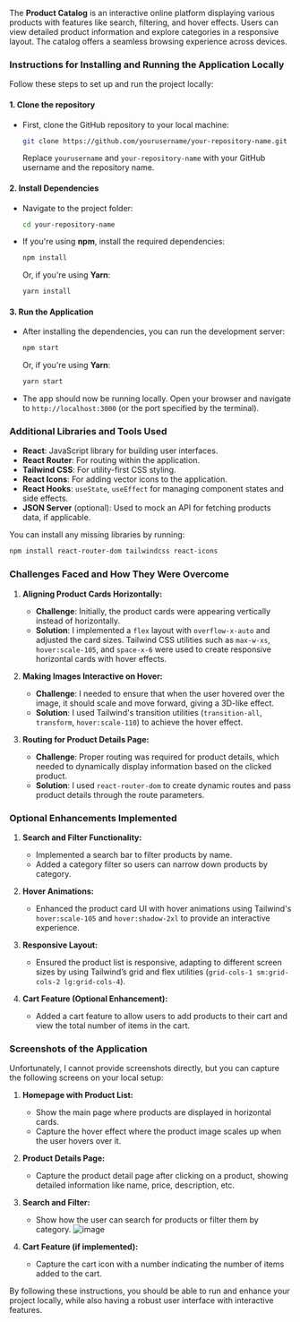 The **Product Catalog** is an interactive online platform displaying various products with features like search, filtering, and hover effects. Users can view detailed product information and explore categories in a responsive layout. The catalog offers a seamless browsing experience across devices.

### Instructions for Installing and Running the Application Locally

Follow these steps to set up and run the project locally:

#### **1. Clone the repository**
- First, clone the GitHub repository to your local machine:
  ```bash
  git clone https://github.com/yourusername/your-repository-name.git
  ```
  Replace `yourusername` and `your-repository-name` with your GitHub username and the repository name.

#### **2. Install Dependencies**
- Navigate to the project folder:
  ```bash
  cd your-repository-name
  ```

- If you're using **npm**, install the required dependencies:
  ```bash
  npm install
  ```

  Or, if you're using **Yarn**:
  ```bash
  yarn install
  ```

#### **3. Run the Application**
- After installing the dependencies, you can run the development server:
  ```bash
  npm start
  ```

  Or, if you're using **Yarn**:
  ```bash
  yarn start
  ```

- The app should now be running locally. Open your browser and navigate to `http://localhost:3000` (or the port specified by the terminal).

### Additional Libraries and Tools Used

- **React**: JavaScript library for building user interfaces.
- **React Router**: For routing within the application.
- **Tailwind CSS**: For utility-first CSS styling.
- **React Icons**: For adding vector icons to the application.
- **React Hooks**: `useState`, `useEffect` for managing component states and side effects.
- **JSON Server** (optional): Used to mock an API for fetching products data, if applicable.

You can install any missing libraries by running:
```bash
npm install react-router-dom tailwindcss react-icons
```

### Challenges Faced and How They Were Overcome

1. **Aligning Product Cards Horizontally:**
   - **Challenge**: Initially, the product cards were appearing vertically instead of horizontally.
   - **Solution**: I implemented a `flex` layout with `overflow-x-auto` and adjusted the card sizes. Tailwind CSS utilities such as `max-w-xs`, `hover:scale-105`, and `space-x-6` were used to create responsive horizontal cards with hover effects.

2. **Making Images Interactive on Hover:**
   - **Challenge**: I needed to ensure that when the user hovered over the image, it should scale and move forward, giving a 3D-like effect.
   - **Solution**: I used Tailwind's transition utilities (`transition-all`, `transform`, `hover:scale-110`) to achieve the hover effect.

3. **Routing for Product Details Page:**
   - **Challenge**: Proper routing was required for product details, which needed to dynamically display information based on the clicked product.
   - **Solution**: I used `react-router-dom` to create dynamic routes and pass product details through the route parameters.

### Optional Enhancements Implemented

1. **Search and Filter Functionality:**
   - Implemented a search bar to filter products by name.
   - Added a category filter so users can narrow down products by category.

2. **Hover Animations:**
   - Enhanced the product card UI with hover animations using Tailwind's `hover:scale-105` and `hover:shadow-2xl` to provide an interactive experience.

3. **Responsive Layout:**
   - Ensured the product list is responsive, adapting to different screen sizes by using Tailwind’s grid and flex utilities (`grid-cols-1 sm:grid-cols-2 lg:grid-cols-4`).

4. **Cart Feature (Optional Enhancement):**
   - Added a cart feature to allow users to add products to their cart and view the total number of items in the cart.

### Screenshots of the Application

Unfortunately, I cannot provide screenshots directly, but you can capture the following screens on your local setup:

1. **Homepage with Product List:**
   - Show the main page where products are displayed in horizontal cards.
   - Capture the hover effect where the product image scales up when the user hovers over it.

2. **Product Details Page:**
   - Capture the product detail page after clicking on a product, showing detailed information like name, price, description, etc.

3. **Search and Filter:**
   - Show how the user can search for products or filter them by category.
![image](https://github.com/user-attachments/assets/0c86e117-8c8d-4fe6-a22a-53e4b059a19d)

4. **Cart Feature (if implemented):**
   - Capture the cart icon with a number indicating the number of items added to the cart.

By following these instructions, you should be able to run and enhance your project locally, while also having a robust user interface with interactive features.

